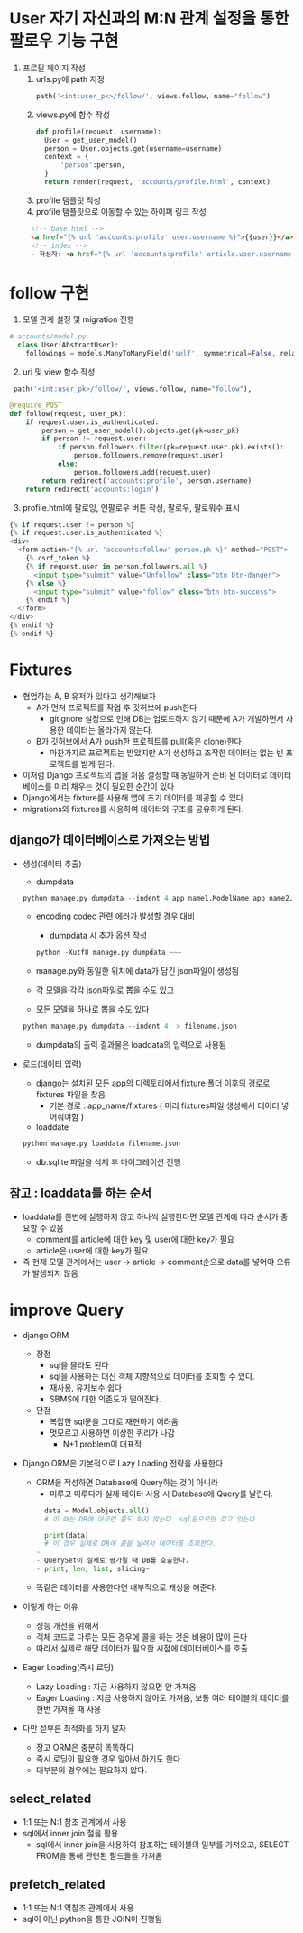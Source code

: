 # User 자기 자신과의 M:N 관계 설정을 통한 팔로우 기능 구현
1. 프로필 페이지 작성
   1. urls.py에 path 지정
      ```python
      path('<int:user_pk>/follow/', views.follow, name="follow")
      ```
   2. views.py에 함수 작성
      ```python
      def profile(request, username):
        User = get_user_model()
        person = User.objects.get(username=username)
        context = {
            'person':person,
        }
        return render(request, 'accounts/profile.html', context)
      ```
    3. profile 탬플릿 작성
    4. profile 탬플릿으로 이동할 수 있는 하이퍼 링크 작성
      ```html
        <!-- base.html -->
        <a href="{% url 'accounts:profile' user.username %}">{{user}}</a>님 !
        <!-- index -->
        - 작성자: <a href="{% url 'accounts:profile' article.user.username %}">{{article.user}}</a>
      ```

# follow 구현
1. 모델 관계 설정 및 migration 진행
  ```python
  # accounts/model.py
    class User(AbstractUser):
      followings = models.ManyToManyField('self', symmetrical=False, related_name='followers')
  ```
2. url 및 view 함수 작성
  ```python
   path('<int:user_pk>/follow/', views.follow, name="follow"),
  ```
  ```python
  @require_POST
  def follow(request, user_pk):
      if request.user.is_authenticated:
          person = get_user_model().objects.get(pk=user_pk)
          if person != request.user:
              if person.followers.filter(pk=request.user.pk).exists():
                  person.followers.remove(request.user)
              else:
                  person.followers.add(request.user)
          return redirect('accounts:profile', person.username)
      return redirect('accounts:login')
  ```
3. profile.html에 팔로잉, 언팔로우 버튼 작성, 팔로우, 팔로워수 표시
  ```python
  {% if request.user != person %}
  {% if request.user.is_authenticated %}
  <div>
    <form action="{% url 'accounts:follow' person.pk %}" method="POST">
      {% csrf_token %}
      {% if request.user in person.followers.all %}
        <input type="submit" value="Unfollow" class="btn btn-danger">
      {% else %}
        <input type="submit" value="follow" class="btn btn-success">
      {% endif %}
    </form>
  </div>
  {% endif %}
  {% endif %}
  ```
# Fixtures
- 협업하는 A, B 유저가 있다고 생각해보자
  - A가 먼저 프로젝트를 작업 후 깃허브에 push한다
    - gitignore 설정으로 인해 DB는 업로드하지 않기 때문에 A가 개발하면서 사용한 데이터는 올라가지 않는다.
  - B가 깃허브에서 A가 push한 프로젝트를 pull(혹은 clone)한다
    - 마찬가지로 프로젝트는 받았지만 A가 생성하고 조작한 데이터는 없는 빈 프로젝트를 받게 된다.
- 이처럼 Django 프로젝트의 앱을 처음 설정할 때 동일하게 준비 된 데이터로 데이터베이스를 미리 채우는 것이 필요한 순간이 있다
- Django에서는 fixture를 사용해 앱에 초기 데이터를 제공할 수 있다
- migrations와 fixtures를 사용하여 데이터와 구조를 공유하게 된다.

## django가 데이터베이스로 가져오는 방법
- 생성(데이터 추출)
  - dumpdata
  ```python
  python manage.py dumpdata --indent 4 app_name1.ModelName app_name2.ModelName ... > filename.json
  ```
  - encoding codec 관련 에러가 발생할 경우 대비
    - dumpdata 시 추가 옵션 작성
    ```python
    python -Xutf8 manage.py dumpdata ~~~
    ```

  - manage.py와 동일한 위치에 data가 담긴 json파일이 생성됨
  - 각 모델을 각각 json파일로 뽑을 수도 있고 

  - 모든 모델을 하나로 뽑을 수도 있다
   ```python
  python manage.py dumpdata --indent 4  > filename.json
  ```
  - dumpdata의 출력 결과물은 loaddata의 입력으로 사용됨

- 로드(데이터 입력)
  - django는 설치된 모든 app의 디렉토리에서 fixture 폴더 이후의 경로로 fixtures 파일을 찾음
    - 기본 경로 : app_name/fixtures ( 미리 fixtures파일 생성해서 데이터 넣어줘야함 )
  - loaddate
  ```python
  python manage.py loaddata filename.json
  ```
  - db.sqlite 파일을 삭제 후 마이그레이션 진행

## 참고 : loaddata를 하는 순서
- loaddata를 한번에 실행하지 않고 하나씩 실행한다면 모델 관계에 따라 순서가 중요할 수 있음
  - comment를 article에 대한 key 및 user에 대한 key가 필요
  - article은 user에 대한 key가 필요
- 즉 현재 모델 관계에서는 user -> article -> comment순으로 data를 넣어야 오류가 발생되지 않음

# improve Query
- django ORM 
  - 장점  
    - sql을 몰라도 된다
    - sql을 사용하는 대신 객체 지향적으로 데이터를 조회할 수 있다.
    - 재사용, 유지보수 쉽다
    - SBMS에 대한 의존도가 떨어진다.
  - 단점
    - 복잡한 sql문을 그대로 재현하기 어려움
    - 멋모르고 사용하면 이상한 퀴리가 나감
      - N+1 problem이 대표적

- Django ORM은 기본적으로 Lazy Loading 전략을 사용한다
  - ORM을 작성하면 Database에 Query하는 것이 아니라
    - 미루고 미루다가 실제 데이터 사용 시 Database에 Query를 날린다.
    ```python
      data = Model.objects.all()
      # 이 때는 DB에 아무런 콜도 하지 않는다. sql문으로만 갖고 있는다

      print(data)
      # 이 경우 실제로 DB에 콜을 날려서 데이터를 조회한다. 
    - 
    - QuerySet이 실제로 평가될 때 DB를 호출한다.
    - print, len, list, slicing~
  - 똑같은 데이터를 사용한다면 내부적으로 캐싱을 해준다.
- 이렇게 하는 이유
  - 성능 개선을 위해서
  - 객체 코드로 다루는 모든 경우에 콜을 하는 것은 비용이 많이 든다
  - 따라서 실제로 해당 데이터가 필요한 시점에 데이터베이스를 호출

- Eager Loading(즉시 로딩)
  - Lazy Loading : 지금 사용하지 않으면 안 가져옴
  - Eager Loading : 지금 사용하지 않아도 가져옴, 보통 여러 테이블의 데이터를 한번 가져올 때 사용

- 다만 섣부른 최적화를 하지 말자
  - 장고 ORM은 충분히 똑똑하다
  - 즉시 로딩이 필요한 경우 알아서 하기도 한다
  - 대부분의 경우에는 필요하지 않다. 
  
## select_related
- 1:1 또는 N:1 참조 관계에서 사용
- sql에서 inner join 절을 활용
  - sql에서 inner join을 사용하여 참조하는 테이블의 일부를 가져오고, SELECT FROM을 통해 관련된 필드들을 가져옴


## prefetch_related
- 1:1 또는 N:1 역참조 관계에서 사용
- sql이 아닌 python을 통한 JOIN이 진행됨
